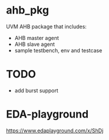 # ahb_pkg
UVM AHB package that includes:
  - AHB master agent
  - AHB slave  agent
  - sample testbench, env and testcase

# TODO
  - add burst support

# EDA-playground
https://www.edaplayground.com/x/ShDj
